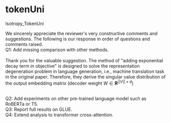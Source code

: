 # tokenUni
Isotropy_TokenUni

We sincerely appreciate the reviewer's very constructive comments and suggestions. The following is our response in order of questions and comments raised. <br>
Q1: Add missing comparison with other methods.<br>
<br>
Thank you for the valuable suggestion. The method of "adding exponential decay term in objective" is designed to solve the representation degeneration problem in language generation, i.e., machine translation task in the original paper. Therefore, they derive the singular value distribution of the output embedding matrix (decoder weight $W\in \mathbf{R}^{||V||\times d}$)

<br>
Q2: Add experiments on other pre-trained language model such as RoBERTa or T5.<br>
Q3: Report full results on GLUE.<br>
Q4: Extend analysis to transformer cross-attention.<br>

